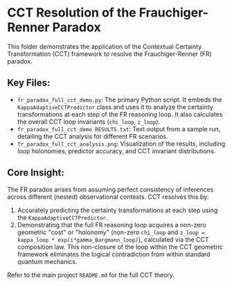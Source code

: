 # CCT Resolution of the Frauchiger-Renner Paradox

This folder demonstrates the application of the Contextual Certainty Transformation (CCT) framework to resolve the Frauchiger-Renner (FR) paradox.

## Key Files:

*   `fr_paradox_full_cct_demo.py`: The primary Python script. It embeds the `KappaAdaptiveCCTPredictor` class and uses it to analyze the certainty transformations at each step of the FR reasoning loop. It also calculates the overall CCT loop invariants (`chi_loop`, `z_loop`).
*   `fr_paradox_full_cct_demo RESULTS.txt`: Text output from a sample run, detailing the CCT analysis for different FR scenarios.
*   `fr_paradox_full_cct_analysis.png`: Visualization of the results, including loop holonomies, predictor accuracy, and CCT invariant distributions.

## Core Insight:
The FR paradox arises from assuming perfect consistency of inferences across different (nested) observational contexts. CCT resolves this by:
1.  Accurately predicting the certainty transformations at each step using the `KappaAdaptiveCCTPredictor`.
2.  Demonstrating that the full FR reasoning loop acquires a non-zero geometric "cost" or "holonomy" (non-zero `chi_loop` and `z_loop = kappa_loop * exp(i*gamma_Bargmann_loop)`), calculated via the CCT composition law. This non-closure of the loop within the CCT geometric framework eliminates the logical contradiction from within standard quantum mechanics.

Refer to the main project `README.md` for the full CCT theory.
